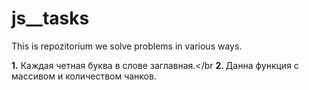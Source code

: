 # js__tasks

This is repozitorium we solve problems in various ways.

<b>1.</b> Каждая четная буква в слове заглавная.</br
<b>2. </b>Данна функция с массивом и количеством чанков.
